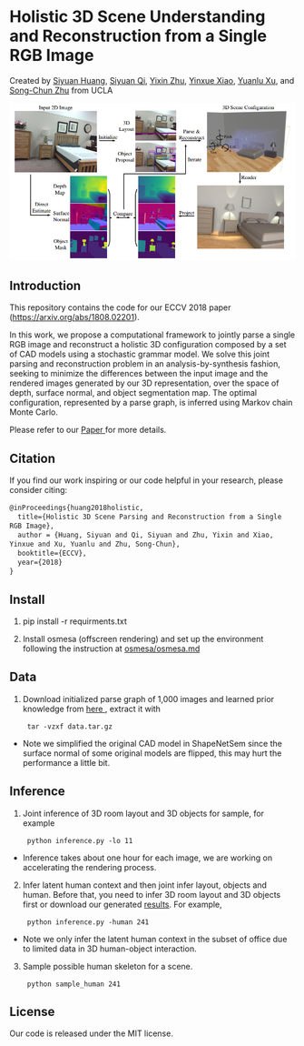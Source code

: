 # Holistic 3D Scene Understanding and Reconstruction from a Single RGB Image

Created by <a href="http://www.siyuanhaung.com" target="_blank">Siyuan Huang</a>,
					<a href="http://web.cs.ucla.edu/~syqi/" target="_blank">Siyuan Qi</a>,
					<a href="http://www.yzhu.io/" target="_blank">Yixin Zhu</a>,
					<a href="http://yolandaxiao.com/" target="_blank">Yinxue Xiao</a>,
					<a href="http://web.cs.ucla.edu/~yuanluxu/" target="blank">Yuanlu Xu</a>, and
					<a href="http://www.stat.ucla.edu/~sczhu/" target="blank">Song-Chun Zhu</a> from UCLA

![teaser](doc/teaser.png)

## Introduction

This repository contains the code for our ECCV 2018 paper (https://arxiv.org/abs/1808.02201). 

In this work, we propose a computational framework to jointly parse a single RGB image and reconstruct a holistic 3D configuration composed by a set of CAD models using 
a stochastic grammar model. We solve this joint parsing and reconstruction problem in an analysis-by-synthesis fashion, 
seeking to minimize the differences between the input image and the rendered images generated by our 3D representation, over the space of depth, surface normal, 
and object segmentation map. The optimal configuration, represented by a parse graph, is inferred using Markov chain Monte Carlo.

Please refer to our <a href="https://arxiv.org/abs/1808.02201"> Paper </a>for more details.

## Citation

If you find our work inspiring or our code helpful in your research, please consider citing:

    @inProceedings{huang2018holistic, 
      title={Holistic 3D Scene Parsing and Reconstruction from a Single RGB Image},
      author = {Huang, Siyuan and Qi, Siyuan and Zhu, Yixin and Xiao, Yinxue and Xu, Yuanlu and Zhu, Song-Chun},
      booktitle={ECCV},
      year={2018}
    }

## Install 
1.   pip install -r requirments.txt

2.   Install osmesa (offscreen rendering) and set up the environment following the instruction at <a href="https://github.com/thusiyuan/holistic_scene_parsing/blob/master/osmesa/osmesa.md">osmesa/osmesa.md</a>


## Data
1. Download initialized parse graph of 1,000 images and learned prior knowledge from <a href="https://drive.google.com/file/d/12GQXopA4IC8VCkbAz24ZpHv0Pbhu5EMs/view?usp=sharing"> here </a>, extract it with

        tar -vzxf data.tar.gz       

* Note we simplified the original CAD model in ShapeNetSem since the surface normal of some original models are flipped, this may hurt the performance a little bit.

## Inference

1. Joint inference of 3D room layout and 3D objects for sample, for example
    
        python inference.py -lo 11
        
* Inference takes about one hour for each image, we are working on accelerating the rendering process.
        
2. Infer latent human context and then joint infer layout, objects and human. Before that, you need to infer 3D room layout and 3D objects first or download our generated <a href="https://drive.google.com/file/d/13o3HSkmW_rOl1Mo3w6XIlbzQI1Aj6LQi/view?usp=sharing">results</a>. For example, 

        python inference.py -human 241
        
* Note we only infer the latent human context in the subset of office due to limited data in 3D human-object interaction. 

3. Sample possible human skeleton for a scene.

        python sample_human 241
## License

Our code is released under the MIT license.












